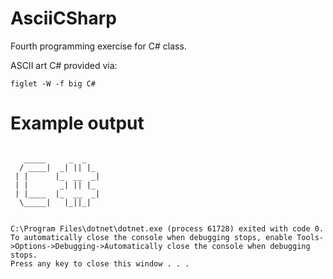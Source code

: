 # AsciiCSharp
Fourth programming exercise for C# class.

ASCII art C# provided via:

```
figlet -W -f big C#
```
# Example output

```

   _____     _  _
  / ____|  _| || |_
 | |      |_  __  _|
 | |       _| || |_
 | |____  |_  __  _|
  \_____|   |_||_|


C:\Program Files\dotnet\dotnet.exe (process 61728) exited with code 0.
To automatically close the console when debugging stops, enable Tools->Options->Debugging->Automatically close the console when debugging stops.
Press any key to close this window . . .
```

